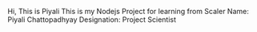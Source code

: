 Hi, This is Piyali
This is my Nodejs Project for learning from Scaler
Name: Piyali Chattopadhyay
Designation: Project Scientist
